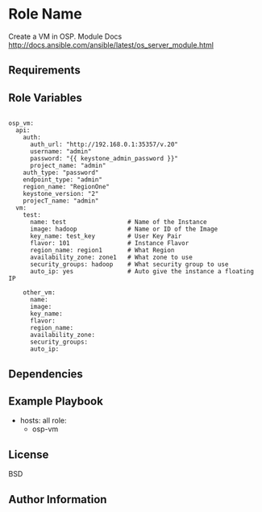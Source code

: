 Role Name
=========

Create a VM in OSP.
Module Docs http://docs.ansible.com/ansible/latest/os_server_module.html


Requirements
------------


Role Variables
--------------
```

osp_vm:
  api:
    auth:
      auth_url: "http://192.168.0.1:35357/v.20"
      username: "admin"
      password: "{{ keystone_admin_password }}"
      project_name: "admin"
    auth_type: "password"
    endpoint_type: "admin"
    region_name: "RegionOne"
    keystone_version: "2"
    projecT_name: "admin"
  vm:
    test:
      name: test                 # Name of the Instance
      image: hadoop              # Name or ID of the Image
      key_name: test_key         # User Key Pair
      flavor: 101                # Instance Flavor
      region_name: region1       # What Region
      availability_zone: zone1   # What zone to use
      security_groups: hadoop    # What security group to use
      auto_ip: yes               # Auto give the instance a floating IP

    other_vm:
      name:
      image:
      key_name:
      flavor:
      region_name:
      availability_zone:
      security_groups:
      auto_ip:

```
Dependencies
------------


Example Playbook
----------------

  - hosts: all
    role:
      - osp-vm 


License
-------

BSD

Author Information
------------------

